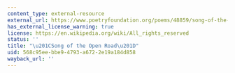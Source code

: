```yaml
---
content_type: external-resource
external_url: https://www.poetryfoundation.org/poems/48859/song-of-the-open-road
has_external_license_warning: true
license: https://en.wikipedia.org/wiki/All_rights_reserved
status: ''
title: "\u201CSong of the Open Road\u201D"
uid: 568c95ee-bbe9-4793-a672-2e19a184d858
wayback_url: ''
---
```

